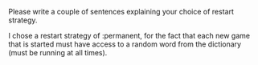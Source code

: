 
Please write a couple of sentences explaining your choice of restart
strategy.


I chose a restart strategy of :permanent, for the fact that each new
game that is started must have access to a random word from the 
dictionary (must be running at all times).
